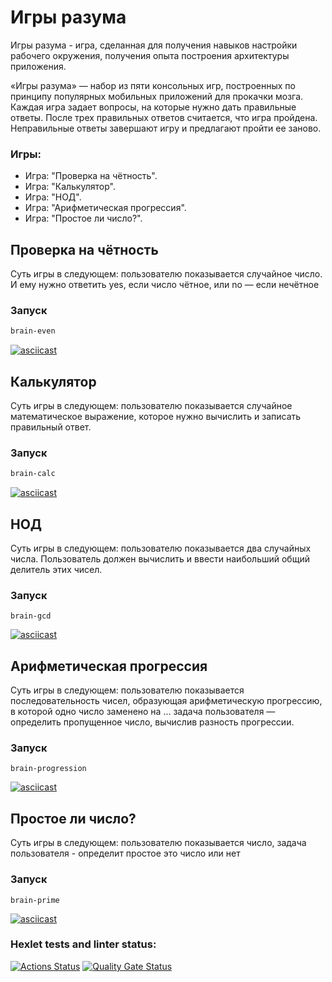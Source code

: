 

# Игры разума

Игры разума - игра, сделанная для получения навыков настройки рабочего окружения, получения опыта построения архитектуры приложения.

«Игры разума» — набор из пяти консольных игр, построенных по принципу популярных мобильных приложений для прокачки мозга. Каждая игра задает вопросы, на которые нужно дать правильные ответы. После трех правильных ответов считается, что игра пройдена. Неправильные ответы завершают игру и предлагают пройти ее заново.

### Игры:

- Игра: "Проверка на чётность".
- Игра: "Калькулятор".
- Игра: "НОД".
- Игра: "Арифметическая прогрессия".
- Игра: "Простое ли число?".

## Проверка на чётность

Суть игры в следующем: пользователю показывается случайное число. И ему нужно ответить yes, если число чётное, или no — если нечётное

### Запуск 

``` bash
brain-even
```

[![asciicast](https://asciinema.org/a/gE1BUEcWnPiuBkzVM0aUEv7AA.svg)](https://asciinema.org/a/gE1BUEcWnPiuBkzVM0aUEv7AA)

## Калькулятор

 Суть игры в следующем: пользователю показывается случайное математическое выражение, которое нужно вычислить и записать правильный ответ.

### Запуск 

``` bash
brain-calc
```

[![asciicast](https://asciinema.org/a/WRAOJaQsJjR9zOjYmg7nulRSb.svg)](https://asciinema.org/a/WRAOJaQsJjR9zOjYmg7nulRSb)

## НОД

Суть игры в следующем: пользователю показывается два случайных числа. Пользователь должен вычислить и ввести наибольший общий делитель этих чисел.

### Запуск

``` bush
brain-gcd
```

[![asciicast](https://asciinema.org/a/GdWsES2hL6RXZFtBfmzSH9zau.svg)](https://asciinema.org/a/GdWsES2hL6RXZFtBfmzSH9zau)

## Арифметическая прогрессия

Суть игры в следующем: пользователю показывается последовательность чисел, образующая арифметическую прогрессию, в которой одно число заменено на ... задача пользователя — определить пропущенное число, вычислив разность прогрессии.

### Запуск

``` bush
brain-progression
```

[![asciicast](https://asciinema.org/a/c7SKgA7OgmE37h0g7WN1O9MnI.svg)](https://asciinema.org/a/c7SKgA7OgmE37h0g7WN1O9MnI)

## Простое ли число?

Суть игры в следующем: пользователю показывается число, задача пользователя - определит простое это число или нет 

### Запуск

``` bush
brain-prime
```

[![asciicast](https://asciinema.org/a/jVt68bQARn9ynGR39djqqEKJr.svg)](https://asciinema.org/a/jVt68bQARn9ynGR39djqqEKJr)


### Hexlet tests and linter status:
[![Actions Status](https://github.com/zxcmeowzxc/frontend-project-44/actions/workflows/hexlet-check.yml/badge.svg)](https://github.com/zxcmeowzxc/frontend-project-44/actions)
[![Quality Gate Status](https://sonarcloud.io/api/project_badges/measure?project=zxcmeowzxc_frontend-project-44&metric=alert_status)](https://sonarcloud.io/dashboard?id=zxcmeowzxc_frontend-project-44)